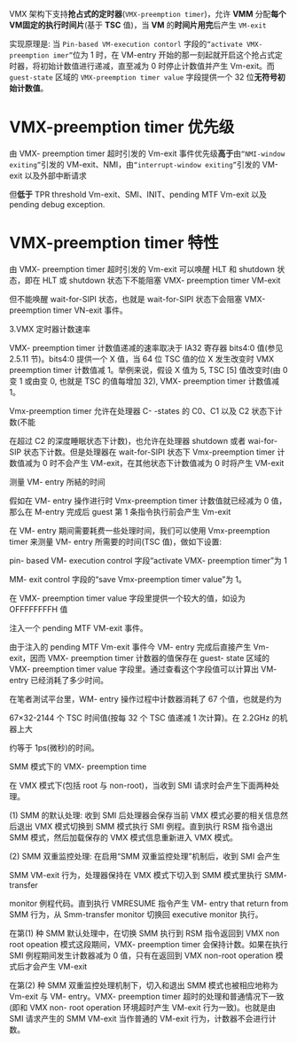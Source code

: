 
VMX 架构下支持**抢占式的定时器**(`VMX-preemption timer`)，允许 **VMM** 分配**每个VM固定的执行时间片**(基于 **TSC** 值)，当 **VM** 的**时间片用完**后产生 `VM-exit`

实现原理是: 当 `Pin-based VM-execution contorl` 字段的`“activate VMX- preemption imer”`位为 1 时，在 VM-entry 开始的那一刻起就开启这个抢占式定时器，将初始计数值进行递减，直至减为 0 时停止计数值并产生 Vm-exit。而 `guest-state` 区域的 `VMX-preemption timer value` 字段提供一个 32 位**无符号初始计数值**。

# VMX-preemption timer 优先级

由 VMX- preemption timer 超时引发的 Vm-exit 事件优先级**高于**由`“NMI-window exiting”`引发的 VM-exit、NMI，由`“interrupt-window exiting”`引发的 VM-exit 以及外部中断请求

但**低于** TPR threshold Vm-exit、SMI、INIT、pending MTF Vm-exit 以及 pending debug exception.

# VMX-preemption timer 特性

由 VMX- preemption timer 超时引发的 Vm-exit 可以唤醒 HLT 和 shutdown 状态，即在 HLT 或 shutdown 状态下不能阻塞 VMX- preemption timer VM-exit

但不能唤醒 wait-for-SIPI 状态，也就是 wait-for-SIPI 状态下会阻塞 VMX-preemption timer VN-exit 事件。

3.VMX 定时器计数速率

VMX- preemption timer 计数值递减的速率取决于 IA32 寄存器 bits4:0 值(参见 2.5.11 节)。bits4:0 提供一个 X 值，当 64 位 TSC 值的位 X 发生改变时 VMX  preemption timer 计数值减 1。举例来说，假设 X 值为 5, TSC [5] 值改变时(由 0 变 1 或由变 0, 也就是 TSC 的值每增加 32), VMX- preemption timer 计数值减 1。

 Vmx-preemption timer 允许在处理器 C- -states 的 C0、C1 以及 C2 状态下计数(不能

在超过 C2 的深度睡眠状态下计数)，也允许在处理器 shutdown 或者 wai-for-SIP 状态下计数。但是处理器在 wait-for-SIPI 状态下 Vmx-preemption timer 计数值减为 0 时不会产生 VM-exit，在其他状态下计数值减为 0 时将产生 VM-exit

测量 VM- entry 所結的时间

假如在 VM- entry 操作进行时 Vmx-preemption timer 计数值就已经减为 0 值，那么在  M-entry 完成后 guest 第 1 条指令执行前会产生 Vm-exit

在 VM- entry 期间需要耗费一些处理时间，我们可以使用 Vmx-preemption timer 来测量 VM- entry 所需要的时间(TSC 值)，做如下设置: 

pin- based VM- execution control 字段“activate VMX- preemption timer”为 1

MM- exit control 字段的“save Vmx-preemption timer value”为 1。

在 VMX- preemption timer value 字段里提供一个较大的值，如设为 OFFFFFFFFH 值

注入一个 pending MTF VM-exit 事件。

由于注入的 pending MTF Vm-exit 事件今 VM- entry 完成后直接产生 Vm-exit，因而 VMX- preemption timer 计数器的值保存在 guest- state 区域的 VMX- preemption timer value 字段里。通过查看这个字段值可以计算出 VM- entry 已经消耗了多少时间。

在笔者測试平台里，WM- entry 操作过程中计数器消耗了 67 个值，也就是约为

67×32-2144 个 TSC 时间值(按每 32 个 TSC 值递减 1 次计算)。在 2.2GHz 的机器上大

约等于 1ps(微秒)的时间。

SMM 模式下的 VMX- preemption time

在 VMX 模式下(包括 root 与 non-root)，当收到 SMI 请求时会产生下面两种处理。

 (1) SMM 的默认处理: 收到 SMI 后处理器会保存当前 VMX 模式必要的相关信息然后退出 VMX 模式切换到 SMM 模式执行 SMI 例程。直到执行 RSM 指令退出 SMM 模式，然后加载保存的 VMX 模式信息重新进入 VMX 模式。

 (2) SMM 双重监控处理: 在启用“SMM 双重监控处理”机制后，收到 SMI 会产生

 SMM VM-exit 行为，处理器保持在 VMX 模式下切入到 SMM 模式里执行 SMM- transfer

 monitor 例程代码。直到执行 VMRESUME 指令产生 VM- entry that return from SMM 行为，从 Smm-transfer monitor 切换回 executive monitor 执行。

在第(1) 种 SMM 默认处理中，在切换 SMM 执行到 RSM 指令返回到 VMX non  root opeation 模式这段期间，VMX- preemption timer 会保持计数。如果在执行 SMI 例程期间发生计数器减为 0 值，只有在返回到 VMX non-root operation 模式后才会产生 VM-exit

在第(2) 种 SMM 双重监控处理机制下，切入和退出 SMM 模式也被相应地称为  Vm-exit 与 VM- entry。VMX- preemption timer 超时的处理和普通情况下一致(即和 VMX non- root operation 环境超时产生 VM-exit 行为一致)。也就是由 SMI 请求产生的 SMM VM-exit 当作普通的 VM-exit 行为，计数器不会进行计数。

